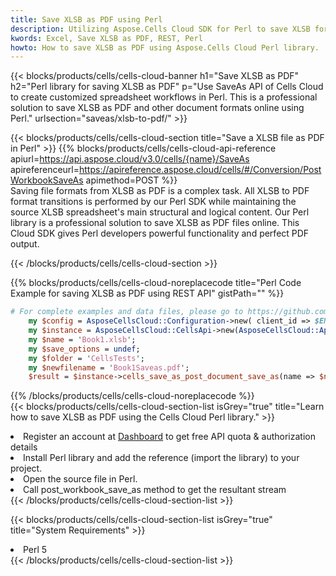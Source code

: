 ```yaml
---
title: Save XLSB as PDF using Perl 
description: Utilizing Aspose.Cells Cloud SDK for Perl to save XLSB format file as PDF format file. 
kwords: Excel, Save XLSB as PDF, REST, Perl
howto: How to save XLSB as PDF using Aspose.Cells Cloud Perl library.
---
```



{{< blocks/products/cells/cells-cloud-banner h1="Save XLSB as PDF" h2="Perl library for saving XLSB as PDF" p="Use SaveAs API of Cells Cloud to create customized spreadsheet workflows in Perl. This is a professional solution to save XLSB as PDF and other document formats online using Perl." urlsection="saveas/xlsb-to-pdf/" >}}

{{< blocks/products/cells/cells-cloud-section  title="Save a XLSB file as PDF in Perl" >}}
{{% blocks/products/cells/cells-cloud-api-reference  apiurl=https://api.aspose.cloud/v3.0/cells/{name}/SaveAs  apireferenceurl=https://apireference.aspose.cloud/cells/#/Conversion/PostWorkbookSaveAs  apimethod=POST %}}
<br/>
Saving file formats from XLSB as PDF is a complex task. All XLSB to PDF format transitions is performed by our Perl SDK while maintaining the source XLSB spreadsheet's main structural and logical content. Our Perl library is a professional solution to save XLSB as PDF files online. This Cloud SDK gives Perl developers powerful functionality and perfect PDF output.

{{< /blocks/products/cells/cells-cloud-section >}}

{{% blocks/products/cells/cells-cloud-noreplacecode title="Perl Code Example for saving XLSB as PDF using REST API" gistPath="" %}}
  
```perl
# For complete examples and data files, please go to https://github.com/aspose-cells-cloud/aspose-cells-cloud-perl/
    my $config = AsposeCellsCloud::Configuration->new( client_id => $ENV{'ProductClientId'}, client_secret => $ENV{'ProductClientSecret'});
    my $instance = AsposeCellsCloud::CellsApi->new(AsposeCellsCloud::ApiClient->new( $config));
    my $name = 'Book1.xlsb';
    my $save_options = undef;
    my $folder = 'CellsTests';
    my $newfilename = 'Book1Saveas.pdf';
    $result = $instance->cells_save_as_post_document_save_as(name => $name,save_options => $save_options, newfilename => $newfilename, folder => $folder);
```
  
{{% /blocks/products/cells/cells-cloud-noreplacecode  %}}
<br/>
{{< blocks/products/cells/cells-cloud-section-list isGrey="true"  title="Learn how to save XLSB as PDF using the Cells Cloud Perl library." >}}
<li>Register an account at <a href="https://dashboard.aspose.cloud/">Dashboard</a> to get free API quota & authorization details</li>
<li>Install Perl library and add the reference (import the library) to your project.</li>
<li>Open the source file in Perl.</li>
<li>Call post_workbook_save_as method to get the resultant stream</li>
{{< /blocks/products/cells/cells-cloud-section-list >}}

{{< blocks/products/cells/cells-cloud-section-list isGrey="true"  title="System Requirements" >}}
<li>Perl 5</li>
{{< /blocks/products/cells/cells-cloud-section-list >}}

